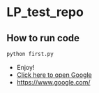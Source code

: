 # LP_test_repo
## How to run code
```python
python first.py
```
* Enjoy!
* [Click here to open Google](https://www.google.com/)
* https://www.google.com/
